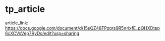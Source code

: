 # tp_article

article_link: https://docs.google.com/document/d/15sQZ48FPzqrs9R5n4xfE_pQHXDtep6cXCVsVep7RyDs/edit?usp=sharing
